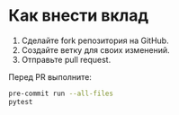 # Как внести вклад

1. Сделайте fork репозитория на GitHub.
2. Создайте ветку для своих изменений.
3. Отправьте pull request.

Перед PR выполните:

```bash
pre-commit run --all-files
pytest
```
